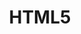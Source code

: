 ---
order: 3
view: Category
lang: pt-br
active: true

title: HTML5
description: Tudo que há de mais novo na linguagem de marcação (HTML) que move a web e com uma pitada de novidades e boas práticas. HTML5 moderno do jeito certo.
slug: html5
tags_by_cat: [HTML5, Atributos, W3C, heading]

meta:
  - property: og:image
    content: https://htmlmoderno.com.br/html-moderno-image-share.png
  - name: twitter:image
    content: https://htmlmoderno.com.br/html-moderno-image-share.png
---